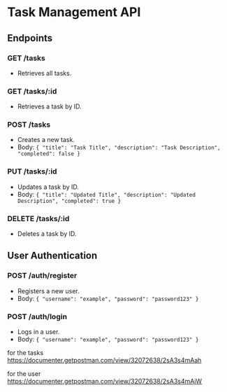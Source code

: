 # Task Management API

## Endpoints

### GET /tasks
- Retrieves all tasks.

### GET /tasks/:id
- Retrieves a task by ID.

### POST /tasks
- Creates a new task.
- Body: `{ "title": "Task Title", "description": "Task Description", "completed": false }`

### PUT /tasks/:id
- Updates a task by ID.
- Body: `{ "title": "Updated Title", "description": "Updated Description", "completed": true }`

### DELETE /tasks/:id
- Deletes a task by ID.

## User Authentication

### POST /auth/register
- Registers a new user.
- Body: `{ "username": "example", "password": "password123" }`

### POST /auth/login
- Logs in a user.
- Body: `{ "username": "example", "password": "password123" }`



for the tasks
https://documenter.getpostman.com/view/32072638/2sA3s4mAah

for the user
https://documenter.getpostman.com/view/32072638/2sA3s4mAjW


